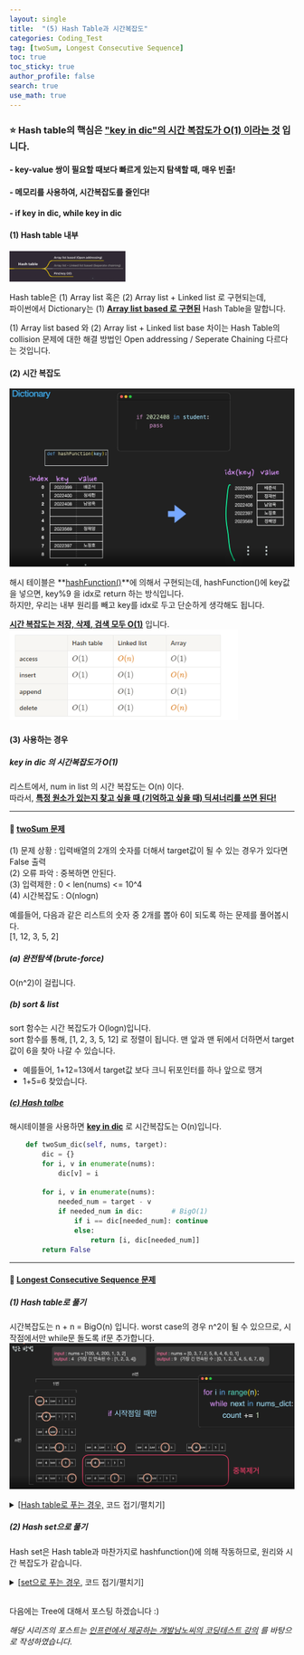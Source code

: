 ```yaml
---
layout: single  
title:  "(5) Hash Table과 시간복잡도"
categories: Coding_Test
tag: [twoSum, Longest Consecutive Sequence]
toc: true
toc_sticky: true
author_profile: false
search: true
use_math: true
---
```


### ⭐ Hash table의 핵심은 <u>"key in dic"의 시간 복잡도가 O(1) 이라는 것</u> 입니다.

#### - key-value 쌍이 필요할 때보다 빠르게 있는지 탐색할 때, 매우 빈출!

#### - 메모리를 사용하여, 시간복잡도를 줄인다!

#### - if key in dic, while key in dic

#### (1) Hash table 내부   
<img src="/assets/images/2023-04-06-hashTable/해시테이블_내부.png" alt="해시테이블 내부" style="zoom:20%;" /> <br/>

Hash table은 (1) Array list 혹은 (2) Array list + Linked list 로 구현되는데,   
파이썬에서 Dictionary는 (1) **<u>Array list based 로 구현된</u>** Hash Table을 말합니다.   

(1) Array list based 와 (2) Array list + Linked list base 차이는 Hash Table의 collision 문제에 대한 해결 방법인 Open addressing / Seperate Chaining 다르다는 것입니다.   

#### (2) 시간 복잡도  
<img src="/assets/images/2023-04-06-hashTable/해시테이블_keyIn.png" alt="해시테이블 KeyIn" style="zoom:60%;" /> <br/>

해시 테이블은 **<u>hashFunction()</u>**에 의해서 구현되는데, hashFunction()에 key값을 넣으면, key%9 을 idx로 return 하는 방식입니다.     
하지만, 우리는 내부 원리를 빼고 key를 idx로 두고 단순하게 생각해도 됩니다.   

**<u>시간 복잡도는 저장, 삭제, 검색 모두 O(1)</u>** 입니다.  
<img src="/assets/images/2023-04-06-hashTable/해시테이블_BigO.png" alt="해시테이블 시간복잡도" style="zoom:80%;" /> <br/>


#### (3) 사용하는 경우
##### key in dic 의 시간복잡도가 O(1)

리스트에서, num in list 의 시간 복잡도는 O(n) 이다.   
따라서, **<u>특정 원소가 있는지 찾고 싶을 때 (기억하고 싶을 때) 딕셔너리를 쓰면 된다!</u>**

---
#### 🍓 [twoSum 문제](https://leetcode.com/problems/two-sum/)

(1) 문제 상황 : 입력배열의 2개의 숫자를 더해서 target값이 될 수 있는 경우가 있다면 False 출력     
(2) 오류 파악 : 중복하면 안된다.    
(3) 입력제한 : 0 < len(nums) <= 10^4   
(4) 시간복잡도 : O(nlogn)   

예를들어, 다음과 같은 리스트의 숫자 중 2개를 뽑아 6이 되도록 하는 문제를 풀어봅시다.    
[1, 12, 3, 5, 2]

##### (a) 완전탐색 (brute-force)    
O(n^2)이 걸립니다.

##### (b) sort & list   
sort 함수는 시간 복잡도가 O(logn)입니다.   
sort 함수를 통해, [1, 2, 3, 5, 12] 로 정렬이 됩니다.
맨 앞과 맨 뒤에서 더하면서 target 값이 6을 찾아 나갈 수 있습니다.   
- 예를들어, 1+12=13에서 target값 보다 크니 뒤포인터를 하나 앞으로 땡겨 
- 1+5=6 찾았습니다.

##### <u>(c) Hash talbe</u>  
해시테이블을 사용하면 **<u>key in dic</u>** 로 시간복잡도는 O(n)입니다.    

```python
    def twoSum_dic(self, nums, target):
        dic = {}
        for i, v in enumerate(nums):
            dic[v] = i
        
        for i, v in enumerate(nums):
            needed_num = target - v
            if needed_num in dic:       # BigO(1)
                if i == dic[needed_num]: continue
                else:
                    return [i, dic[needed_num]]
        return False        
```
---
#### 🍓 [Longest Consecutive Sequence 문제](https://leetcode.com/problems/longest-consecutive-sequence/submissions/)

##### (1) Hash table로 풀기
시간복잡도는 n + n = BigO(n) 입니다.
worst case의 경우 n^2이 될 수 있으므로, 시작점에서만 while문 돌도록 if문 추가합니다.    
<img src="/assets/images/2023-04-06-hashTable/prob2.png" alt="문제 접근방법" style="zoom:80%;" /> <br/>

<details>
<summary>[<u>Hash table로 푸는 경우,</u> 코드 접기/펼치기]</summary>
<div markdown="1">

```python
class Solution:
    def longestConsecutive(self, nums: list) -> int:
        longest = 0
        num_dic = {}
        for v in nums:
            num_dic[v] = True
        
        for v in nums:
            prev = v-1
            next = v+1
            if prev not in num_dic:
                count = 1
                while next in num_dic:
                    count += 1
                    next += 1
                longest = max(longest, count)
        return longest    
```
</div>
</details>

##### (2) Hash set으로 풀기
Hash set은 Hash table과 마찬가지로 hashfunction()에 의해 작동하므로, 원리와 시간 복잡도가 같습니다.
<details>
<summary>[<u>set으로 푸는 경우,</u> 코드 접기/펼치기]</summary>
<div markdown="1">

```python
class Solution(object):
    def longestConsecutive(self, nums):
        longest=1
        num_set = set(nums)
        for x in num_set:
            target=x+1
            val=1
            while target in num_set:
                target += 1
                val += 1
            longest = max(longest, cnt)
        return longest
```
</div>
</details>

<br/>

다음에는 Tree에 대해서 포스팅 하겠습니다 :)    

*해당 시리즈의 포스트는 [인프런에서 제공하는 개발남노씨의 코딩테스트 강의](https://www.inflearn.com/course/%EC%BD%94%EB%94%A9%ED%85%8C%EC%8A%A4%ED%8A%B8-%EC%9E%85%EB%AC%B8-%ED%8C%8C%EC%9D%B4%EC%8D%AC) 를 바탕으로 작성하였습니다.*

